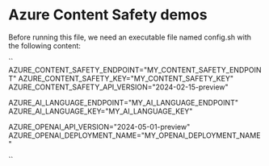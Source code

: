 # Azure Content Safety demos
Before running this file, we need an executable file named config.sh with the following content:

``
AZURE_CONTENT_SAFETY_ENDPOINT="MY_CONTENT_SAFETY_ENDPOINT"
AZURE_CONTENT_SAFETY_KEY="MY_CONTENT_SAFETY_KEY"
AZURE_CONTENT_SAFETY_API_VERSION="2024-02-15-preview"

AZURE_AI_LANGUAGE_ENDPOINT="MY_AI_LANGUAGE_ENDPOINT"
AZURE_AI_LANGUAGE_KEY="MY_AI_LANGUAGE_KEY"


AZURE_OPENAI_API_VERSION="2024-05-01-preview"
AZURE_OPENAI_DEPLOYMENT_NAME="MY_OPENAI_DEPLOYMENT_NAME"

``